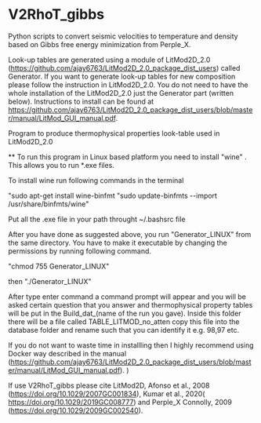 # V2RhoT_gibbs
Python scripts to convert seismic velocities to temperature and density based on Gibbs free energy minimization from Perple_X.

Look-up tables are generated using a module of LitMod2D_2.0 (https://github.com/ajay6763/LitMod2D_2.0_package_dist_users) called Generator. If you want to generate look-up tables
for new composition please follow the instruction in LitMod2D_2.0. You do not need to have the whole installation of the LitMod2D_2.0 just the Generator part (written below).
Instructions to install can be found at https://github.com/ajay6763/LitMod2D_2.0_package_dist_users/blob/master/manual/LitMod_GUI_manual.pdf. 

Program to produce thermophysical properties look-table used in LitMod2D_2.0

** To run this program in Linux based platform you need to install "wine" . This allows you to run *.exe files.

To install wine run following commands in the terminal

"sudo apt-get install wine-binfmt "sudo update-binfmts --import /usr/share/binfmts/wine"

Put all the .exe file in your path throught ~/.bashsrc file

After you have done as suggested above, you run "Generator_LINUX" from the same directory. You have to make it executable by changing the permissions by running following command.

"chmod 755 Generator_LINUX"

then "./Generator_LINUX"

After type enter command a command prompt will appear and you will be asked certain question that you answer and thermophysical property tables will be put in the Build_dat_(name of the run you gave). Inside this folder there will be a file called TABLE_LITMOD_no_atten copy this file into the database folder and rename such that you can identify it e.g. 98,97 etc. 


If you do not want to waste time in installling then I highly recommend using Docker way described in the manual (https://github.com/ajay6763/LitMod2D_2.0_package_dist_users/blob/master/manual/LitMod_GUI_manual.pdf). 
)

If use V2RhoT_gibbs please cite LitMod2D, Afonso et al., 2008 (https://doi.org/10.1029/2007GC001834), Kumar et al., 2020( https://doi.org/10.1029/2019GC008777) and Perple_X Connolly, 2009 (https://doi.org/10.1029/2009GC002540).
